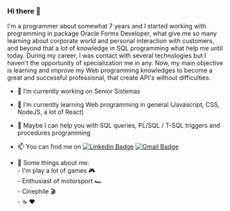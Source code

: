 
### Hi there 👋
I'm a programmer about somewhat 7 years and I started working with programming in package Oracle Forms Developer, what give me so many learning about corporate world and personal interaction with customers, and beyond that a lot of knowledge in SQL programming what help me until today. During my career, I was contact with several technologies but I haven't the opportunity of specialization me in any. Now, my main objective is learning and improve my Web programming knowledges to become a great and successful professional, that create API's without difficulties.

- 🔭 I’m currently working on Senior Sistemas
- 🌱 I’m currently learning Web programming in general (Javascript, CSS, NodeJS, a lot of React)
- 💬 Maybe I can help you with SQL queries, PL/SQL / T-SQL triggers and procedures programming
- 📫 You can find me on [![Linkedin Badge](https://img.shields.io/badge/-AndreEuzebio-blue?style=flat-square&logo=Linkedin&logoColor=white&link=https://www.linkedin.com/in/AndreEuzebio/)](https://www.linkedin.com/in/AndreEuzebio/)  [![Gmail Badge](https://img.shields.io/badge/-andre.r.euzebio@gmail.com-c14438?style=flat-square&logo=Gmail&logoColor=white&link=mailto:andre.r.euzebio@gmail.com)](mailto:andre.r.euzebio@gmail.com) 

- :bow: Some things about me: </br>
        -  I'm play a lot of games :video_game:</br>
        -  Enthusiast of motorsport 🏎️</br>
        -  Cinephile :clapper: </br>
        -  :coffee: :heart:  

<!--
**andre-euz/andre-euz** is a ✨ _special_ ✨ repository because its `README.md` (this file) appears on your GitHub profile.

 
-->
